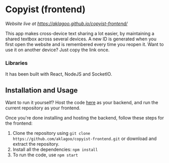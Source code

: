 # Copyist (frontend)

*Website live at https://aklagoo.github.io/copyist-frontend/*

This app makes cross-device text sharing a lot easier, by maintaining a shared textbox across several devices. A new ID is generated when you first open the website and is remembered every time you reopen it. Want to use it on another device? Just copy the link once.

### Libraries

It has been built with React, NodeJS and SocketIO.

## Installation and Usage

Want to run it yourself? Host the code [here](https://github.com/aklagoo/copyist-backend) as your backend, and run the current repository as your frontend.

Once you're done installing and hosting the backend, follow these steps for the frontend:
1. Clone the repository using `git clone https://github.com/aklagoo/copyist-frontend.git` or download and extract the repository.
2. Install all the dependencies: `npm install`
3. To run the code, use `npm start`
